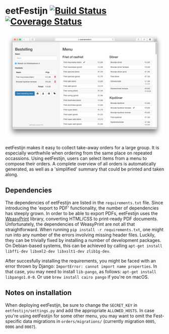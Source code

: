# eetFestijn [![Build Status](https://travis-ci.org/joostrijneveld/eetFestijn.svg?branch=master)](https://travis-ci.org/joostrijneveld/eetFestijn) [![Coverage Status](https://coveralls.io/repos/joostrijneveld/eetFestijn/badge.svg)](https://coveralls.io/r/joostrijneveld/eetFestijn)

![screenshot of eetFestijn](doc/screenshot.png)

eetFestijn makes it easy to collect take-away orders for a large group. It is especially worthwhile when ordering from the same place on repeated occassions. Using eetFestijn, users can select items from a menu to compose their orders. A complete overview of all orders is automatically generated, as well as a 'simplified' summary that could be printed and taken along.

## Dependencies

The dependencies of eetFestijn are listed in the `requirements.txt` file. Since introducing the 'export to PDF' functionality, the number of dependencies has steeply grown. In order to be able to export PDFs, eetFestijn uses the [WeasyPrint](http://weasyprint.org/) library, converting HTML/CSS to print-ready PDF documents. Unfortunately, the dependencies of WeasyPrint are not all that straightforward. When running `pip install -r requirements.txt`, one might run into any number of the errors involving missing header files. Luckily, they can be trivially fixed by installing a number of development packages. On Debian-based systems, this can be achieved by calling `apt-get install libffi-dev libxml2-dev libxslt1-dev zlib1g-dev`.

After succesfully installing the requirements, you might be faced with an error thrown by Django: `ImportError: cannot import name properties`. In that case, you may need to install `lib-pango`, as follows: `apt-get install libpango1.0-0`. Or use `brew install cairo pango` if you're on macOS.

## Notes on installation

When deploying eetFestijn, be sure to change the `SECRET_KEY` in `eetfestijn/settings.py` and add the appropriate `ALLOWED_HOSTS`. In case you're using eetFestijn for some other menu, you may want to omit the Fest-specific data migrations in `orders/migrations/` (currently migration `0005`, `0006` and `0007`).
